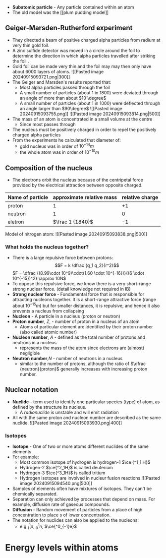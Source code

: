 - **Subatomic particle** - Any particle contained within an atom
- The old model was the [[plum pudding model]]
## Geiger-Marsden-Rutherford experiment 
- They directed a beam of positive charged alpha particles from radium at very thin gold foil. 
- A zinc sulfide detector was moved in a circle around the foil to determine the direction in which alpha particles travelled after striking the foil . 
- Gold foil can be made very thin and the foil may may then only have about 6000 layers of atoms. 
![[Pasted image 20240915093721.png|300]]
- The Geiger and Marsden's results reported that:
	- Most alpha particles passed through the foil
	- A small number of particles (about 1 in 1800) were deviated through an angle of more than about $10 \degree$
	- A small number of particles (about 1 in 1000) were deflected through an angle larger than $90\degree$
![[Pasted image 20240915093755.png]]
![[Pasted image 20240915093814.png|500]]
- The mass of an atom is concentrated in a small volume at the centre
	- Since most passes through
- The nucleus must be positively charged in order to repel the positively charged alpha particles 
- From the experiments he calculated that diameter of:
	- gold nucleus was in order of $10^{-14}m$
	- the whole atom was in order of $10^{-10}m$
## Composition of the nucleus
- The electrons orbit the nucleus because of the centripetal force provided by the electrical attraction between opposite charged. 

| Name of particle | approximate relative mass | relative charge |
| ---------------- | ------------------------- | --------------- |
| proton           | 1                         | +1              |
| neutron          | 1                         | 0               |
| eletron          | $\frac 1 {1840}$          | -1              |
Model of nitrogen atom:
![[Pasted image 20240915093838.png|500]]

### What holds the nucleus together? 
- There is a large repulsive force between protons:
$$F = k \dfrac {q_1 q_2}{r^2}$$
$F = \dfrac {(8.99\cdot 10^9)\cdot(1.60 \cdot 10^{-16})}{(6 \cdot 10^{-15})^2} \approx 10N$
- To oppose this repulsive force, we know there is a very short-range strong nuclear force. (detail knowledge not required in IB) 
- **Strong nuclear force** - Fundamental force that is responsible for attracting nucleons together. It is a short-range attractive force (range about $10^{-15}m$) but for smaller distances, it is repulsive, and hence it also prevents a nucleus from collapsing
- **Nucleon** - A particle in a nucleus (proton or neutron)
- **Proton number**, $Z$, - number of proton in a nucleus of an atom 
	- Atoms of particular element are identified by their proton number (also called atomic number)
- **Nucleon number**, $A$ - defined as the total number of protons and neutrons in a nucleus
	- represents the mass of the atom since electrons are (almost) negligible
- **Neutron number**,$N$ - number of neutrons in a nucleus
	- similar to the number of protons, although the ratio of $\dfrac {neutron}{proton}$ generally increases with increasing proton number. 
## Nuclear notation
- **Nuclide** - term used to identify one particular species (type) of atom, as defined by the structure its nucleus. 
	- A *radionuclide* is unstable and will emit radiation
- All with the same proton and nucleon number are described as the same nuclide.
![[Pasted image 20240915093930.png|400]]
### Isotopes
- **Isotope** - One of two or more atoms different nuclides of the same elements 
- For example:
	- Most common isotope of hydrogen is hydrogen-1 $\ce {^1_1 H}$
	- Hydrogen-2 $\ce{^2_1H}$ is called deuterium
	- Hydrogen-3 $\ce{^3_1H}$ is called tritium
	- Hydrogen isotopes are involved in nucleur fusion reactions
![[Pasted image 20240915094540.png|500]]
- Samples of elements often have mixtures of isotopes. They can't be chemically separated. 
- Separation can only achieved by processes that depend on mass. For example, diffusion rate of gaseous compounds. 
- **Diffusion** - Random movement of particles from a place of high concentration to place s of lower concentration. 
- The notation for nuclides can also be applied to the nucleons:
	- e.g $^1_1p$, $^1_0n$, $\ce{^0_{-1}e}$
# Energy levels within atoms


